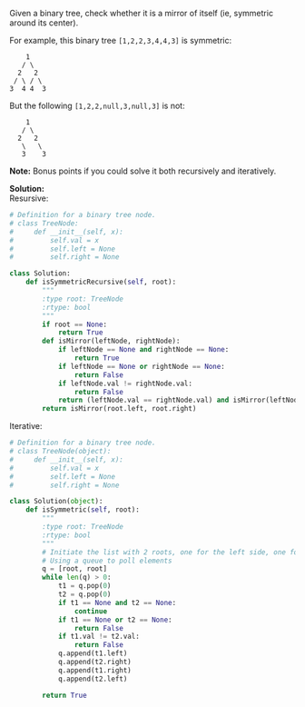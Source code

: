 Given a binary tree, check whether it is a mirror of itself (ie, symmetric around its center).

For example, this binary tree `[1,2,2,3,4,4,3]` is symmetric:
```
    1
   / \
  2   2
 / \ / \
3  4 4  3
```
But the following `[1,2,2,null,3,null,3]` is not:
```
    1
   / \
  2   2
   \   \
   3    3
```
**Note:**
Bonus points if you could solve it both recursively and iteratively.

**Solution:**   
Resursive:  
```python
# Definition for a binary tree node.
# class TreeNode:
#     def __init__(self, x):
#         self.val = x
#         self.left = None
#         self.right = None

class Solution:
    def isSymmetricRecursive(self, root):
        """
        :type root: TreeNode
        :rtype: bool
        """
        if root == None:
            return True
        def isMirror(leftNode, rightNode):
            if leftNode == None and rightNode == None:
                return True
            if leftNode == None or rightNode == None:
                return False
            if leftNode.val != rightNode.val:
                return False
            return (leftNode.val == rightNode.val) and isMirror(leftNode.left, rightNode.right) and isMirror(leftNode.right, rightNode.left)
        return isMirror(root.left, root.right)
```
Iterative:  
```python
# Definition for a binary tree node.
# class TreeNode(object):
#     def __init__(self, x):
#         self.val = x
#         self.left = None
#         self.right = None

class Solution(object):
    def isSymmetric(self, root):
        """
        :type root: TreeNode
        :rtype: bool
        """
        # Initiate the list with 2 roots, one for the left side, one for the right side
        # Using a queue to poll elements
        q = [root, root]
        while len(q) > 0:
            t1 = q.pop(0)
            t2 = q.pop(0)
            if t1 == None and t2 == None:
                continue
            if t1 == None or t2 == None:
                return False
            if t1.val != t2.val:
                return False
            q.append(t1.left)
            q.append(t2.right)
            q.append(t1.right)
            q.append(t2.left)

        return True
```
